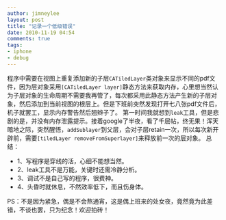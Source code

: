 ```yaml
---
author: jimneylee
layout: post
title: "记录一个低级错误"
date: 2010-11-19 04:54
comments: true
tags:
- iphone
- debug
---
```


程序中需要在视图上重复添加新的子层`CATiledLayer`类对象来显示不同的pdf文件，因为层对象采用`[CATiledLayer layer]`静态方法来获取内存，心里想当然认为子层对象的生命周期不需要我再管了，每次都采用此静态方法产生新的子层对象，然后添加到当前视图的根层上。但是下班前突然发现打开七八张pdf文件后，机子就罢工，显示内存警告然后翘辫子了。
第一时间我就想到`leak`工具，但是悲剧的是，并没有内存泄露提示。接着google了半夜，看了千层帖，终无果！浑天暗地之际，突然醒悟，`addSublayer`到父层，会对子层retain一次，所以每次新开辟前，需要`[tiledLayer removeFromSuperlayer]`来释放前一次的层对象。
总结：

* 1、写程序是穿线的活，心细不能想当然。
* 2、leak工具不是万能，关键时还需冷静分析。
* 3、调试不是自己写的程序，很费神。
* 4、头昏时就休息，不然效率低下，而且伤身体。

PS：不是因为紧急，偶是不会熬通宵，这是偶上班来的处女夜，竟然竟为此差错，不谈也罢，只为纪念！欢迎拍砖！